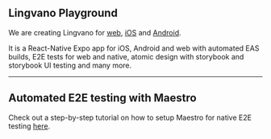 ## Lingvano Playground

We are creating Lingvano for [web](https://app.lingvano.com/), [iOS](https://apps.apple.com/at/app/lingvano-learn-sign-language/id1547252782) and [Android](https://play.google.com/store/apps/details?id=com.lingvano.app&hl=de_AT&gl=US).

It is a React-Native Expo app for iOS, Android and web with automated EAS builds, E2E tests for web and native, atomic design with storybook and storybook UI testing and many more.

---

## Automated E2E testing with Maestro

Check out a step-by-step tutorial on how to setup Maestro for native E2E testing [here](https://medium.com/lingvano/native-e2e-testing-with-maestro-and-expo-14e9e9b0f0fe).
